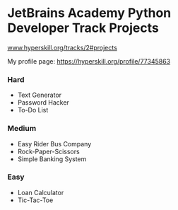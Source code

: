 # JetBrains Academy Python Developer Track Projects


www.hyperskill.org/tracks/2#projects

My profile page: https://hyperskill.org/profile/77345863

### Hard
* Text Generator
* Password Hacker
* To-Do List

### Medium
* Easy Rider Bus Company
* Rock-Paper-Scissors
* Simple Banking System

### Easy
* Loan Calculator
* Tic-Tac-Toe




